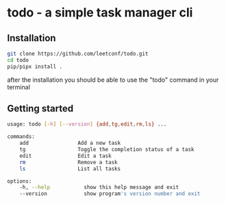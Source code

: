 # todo - a simple task manager cli
## Installation
```sh
git clone https://github.com/leetconf/todo.git
cd todo
pip/pipx install .
```
after the installation you should be able to use the "todo" command in your terminal
## Getting started
```sh
usage: todo [-h] [--version] {add,tg,edit,rm,ls} ...

commands:
    add                Add a new task
    tg                 Toggle the completion status of a task
    edit               Edit a task
    rm                 Remove a task
    ls                 List all tasks

options:
    -h, --help           show this help message and exit
    --version            show program's version number and exit
```